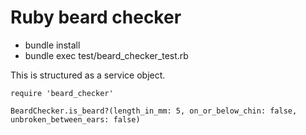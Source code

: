 # Ruby beard checker


- bundle install
- bundle exec test/beard_checker_test.rb

This is structured as a service object.

```
require 'beard_checker'

BeardChecker.is_beard?(length_in_mm: 5, on_or_below_chin: false, unbroken_between_ears: false)
```
